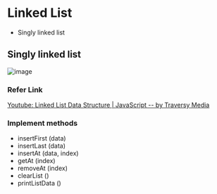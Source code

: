 # Linked List

- Singly linked list

## Singly linked list

![image](https://i2.wp.com/www.rubyguides.com/wp-content/uploads/2017/07/linked-list-with-label.png?ssl=1)

### Refer Link

[Youtube: Linked List Data Structure | JavaScript -- by Traversy Media ](https://www.youtube.com/watch?v=ZBdE8DElQQU&ab_channel=TraversyMedia)

### Implement methods

- insertFirst (data)
- insertLast (data)
- insertAt (data, index)
- getAt (index)
- removeAt (index)
- clearList ()
- printListData ()
